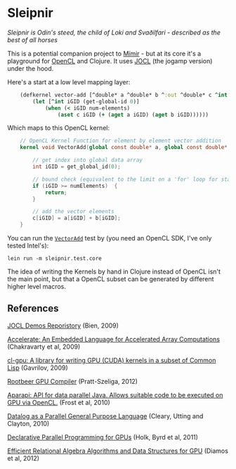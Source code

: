 # Sleipnir

*Sleipnir is Odin's steed, the child of Loki and Svaðilfari - described as the best of all horses*

This is a potential companion project to [Mímir](https://github.com/hraberg/mimir) - but at its core it's a playground for [OpenCL](http://www.khronos.org/opencl/) and Clojure.
It uses [JOCL](http://jogamp.org/jocl/www/) (the jogamp version) under the hood.

Here's a start at a low level mapping layer:

```clojure
    (defkernel vector-add [^double* a ^double* b ^:out ^double* c ^int num-elements]
        (let [^int iGID (get-global-id 0)]
            (when (< iGID num-elements)
                (aset c iGID (+ (aget a iGID) (aget b iGID))))))
```

Which maps to this OpenCL kernel:

```opencl
    // OpenCL Kernel Function for element by element vector addition
    kernel void VectorAdd(global const double* a, global const double* b, global double* c, int numElements) {

        // get index into global data array
        int iGID = get_global_id(0);

        // bound check (equivalent to the limit on a 'for' loop for standard/serial C code
        if (iGID >= numElements)  {
            return;
        }

        // add the vector elements
        c[iGID] = a[iGID] + b[iGID];
    }
```

You can run the [`VectorAdd`](http://jogamp.org/wiki/index.php/JOCL_Tutorial) test by (you need an OpenCL SDK, I've only tested Intel's):

    lein run -m sleipnir.test.core

The idea of writing the Kernels by hand in Clojure instead of OpenCL isn't the main point, but that a OpenCL subset can be generated by different higher level macros.


## References

[JOCL Demos Reporistory](https://github.com/mbien/jocl-demos) (Bien, 2009)

[Accelerate: An Embedded Language for Accelerated Array Computations](http://www.cse.unsw.edu.au/~chak/project/accelerate/) (Chakravarty et al, 2009)

[cl-gpu: A library for writing GPU (CUDA) kernels in a subset of Common Lisp](https://github.com/angavrilov/cl-gpu) (Gavrilov, 2009)

[Rootbeer GPU Compiler](https://github.com/pcpratts/rootbeer1) (Pratt-Szeliga, 2012)

[Aparapi: API for data parallel Java. Allows suitable code to be executed on GPU via OpenCL.](https://code.google.com/p/aparapi/) (Frost et al, 2010)

[Datalog as a Parallel General Purpose Language](http://www.cs.waikato.ac.nz/pubs/wp/2010/uow-cs-wp-2010-06.pdf) (Cleary, Utting and Clayton, 2010)

[Declarative Parallel Programming for GPUs](http://www.osl.iu.edu/publications/prints/2011/2011-parco-holk-harlan.pdf) (Holk, Byrd et al,  2011)

[Efficient Relational Algebra Algorithms and Data Structures for GPU](http://www.cercs.gatech.edu/tech-reports/tr2012/git-cercs-12-01.pdf) (Diamos et al, 2012)
